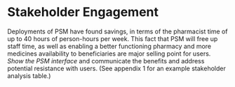# Stakeholder Engagement

Deployments of PSM have found savings, in terms of the pharmacist time of up to 40 hours of person-hours per week. This fact that PSM will free up staff time, as well as enabling a better functioning pharmacy and more medicines availability to beneficiaries are major selling point for users. _Show the PSM interface_ and communicate the benefits and address potential resistance with users. (See appendix 1 for an example stakeholder analysis table.)
